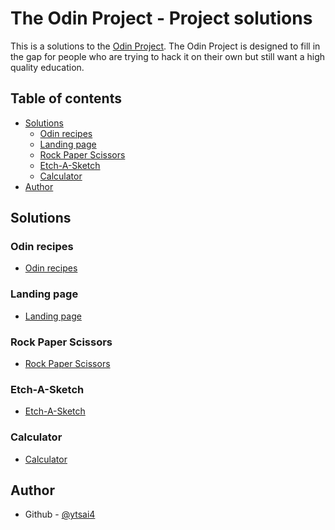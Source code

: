 # The Odin Project - Project solutions

This is a solutions to the [Odin Project](https://www.theodinproject.com/about). The Odin Project is designed to fill in the gap for people who are trying to hack it on their own but still want a high quality education.

## Table of contents

- [Solutions](#solutions)
  - [Odin recipes](#odin-recipes)
  - [Landing page](#landing-page)
  - [Rock Paper Scissors](#rock-paper-scissors)
  - [Etch-A-Sketch](#etch-a-sketch)
  - [Calculator](#calculator)
- [Author](#author)

## Solutions

### Odin recipes

- [Odin recipes](https://github.com/ytsai4/OdinProject/tree/master/odin-recipes)

### Landing page

- [Landing page](https://github.com/ytsai4/OdinProject/tree/master/landing-page)

### Rock Paper Scissors

- [Rock Paper Scissors](https://github.com/ytsai4/OdinProject/tree/master/rock-paper-scissors)

### Etch-A-Sketch

- [Etch-A-Sketch](https://github.com/ytsai4/OdinProject/tree/master/etch-a-sketch)

### Calculator

- [Calculator](https://github.com/ytsai4/OdinProject/tree/master/calculator)

## Author

- Github - [@ytsai4](https://github.com/ytsai4)
